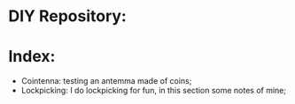 DIY Repository:
===============

Index:
======

- Cointenna: testing an antemma made of coins;
- Lockpicking: I do lockpicking for fun, in this section some notes of mine;
